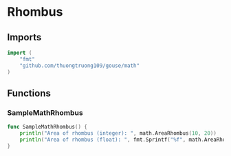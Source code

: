 # Rhombus

## Imports

```go
import (
	"fmt"
	"github.com/thuongtruong109/gouse/math"
)
```
## Functions


### SampleMathRhombus

```go
func SampleMathRhombus() {
	println("Area of rhombus (integer): ", math.AreaRhombus(10, 20))
	println("Area of rhombus (float): ", fmt.Sprintf("%f", math.AreaRhombusF(10.0, 20.0)))
}
```
